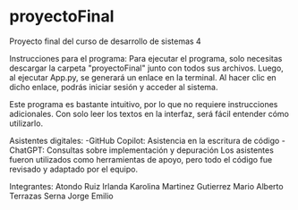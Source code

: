 # proyectoFinal
Proyecto final del curso de desarrollo de sistemas 4

Instrucciones para el programa: 
Para ejecutar el programa, solo necesitas descargar la carpeta "proyectoFinal" junto con todos sus archivos. Luego, al ejecutar App.py, se generará un enlace en la terminal. Al hacer clic en dicho enlace, podrás iniciar sesión y acceder al sistema.

Este programa es bastante intuitivo, por lo que no requiere instrucciones adicionales. Con solo leer los textos en la interfaz, será fácil entender cómo utilizarlo.

Asistentes digitales: 
-GitHub Copilot: Asistencia en la escritura de código
-ChatGPT: Consultas sobre implementación y depuración</li>
Los asistentes fueron utilizados como herramientas de apoyo, pero todo el código fue revisado y adaptado por el equipo.

Integrantes: 
Atondo Ruiz Irlanda Karolina
Martinez Gutierrez Mario Alberto
Terrazas Serna Jorge Emilio

